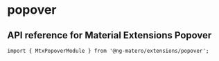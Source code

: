# popover

## API reference for Material Extensions Popover

`import { MtxPopoverModule } from '@ng-matero/extensions/popover';`

